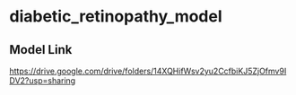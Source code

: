 # diabetic_retinopathy_model

## Model Link
https://drive.google.com/drive/folders/14XQHifWsv2yu2CcfbiKJ5ZjOfmv9IDV2?usp=sharing
